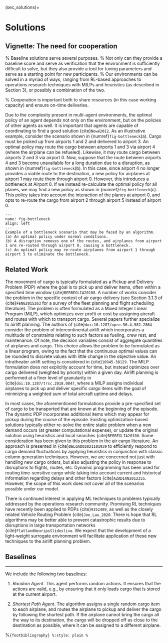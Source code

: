 (sec_solutions)=
# Solutions

## Vignette: The need for cooperation

% Baseline solutions serve several purposes.
% Not only can they provide a baseline score and serve as verification that the environment is sufficiently difficult to solve, but they also provide a tool for tuning parameters and serve as a starting point for new participants.
% Our environments can be solved in a myriad of ways, ranging from RL-based approaches to operations research techniques with MILPs and heuristics (as described in Section 3), or possibly a combination of the two.

% Cooperation is important both to share resources (in this case working capacity) and ensure on-time deliveries. 

Due to the complexity present in multi-agent environments, the optimal policy of an agent depends not only on the environment, but on the policies of other agents as well.
It is important that agents are capable of coordinating to find a good solution {cite}`Nowé2012`.
As an illustrative example, consider the scenario shown in {numref}`fig-bottleneck`(a).
Cargo must be picked up from airports 1 and 2 and delivered to airport 3.
An optimal policy may route the cargo between airports 1 and 3 via airport 4 (where the airplane can be refueled).
Likewise, it may route cargo between airports 2 and 3 via airport 0.
Now, suppose that the route between airports 4 and 3 become unavailable for a long duration due to a disruption, as shown in {numref}`fig-bottleneck`(b).
In this case, since airport 4 no longer provides a viable route to the destination, a new policy for airplanes at airport 1 may route them through airport 0.
However, this introduces a bottleneck at Airport 0.
If we instead re-calculate the optimal policy for all planes, we may find a new policy as shown in {numref}`fig-bottleneck`(c).
This policy takes into account the interaction of the planes at airport 0, and opts to re-route the cargo from airport 2 through airport 5 instead of airport 0.

```{figure} BottleneckScenario.svg
---
name: fig-bottleneck
align: left
---
Example of a bottleneck scenario that may be faced by an algorithm.
(a) An optimal policy under normal conditions.
(b) A disruption removes one of the routes, and airplanes from airport 1 are re-routed through airport 0, causing a bottleneck.
(c) An optimal policy may re-route airplanes from airport 1 through airport 5 to eliminate the bottleneck.
```


## Related Work

The movement of cargo is typically formulated as a Pickup and Delivery Problem (PDP) where the goal is to pick up and deliver items, often within a specified time window {cite}`BERBEGLIA20108`.
A number of works consider the problem in the specific context of air cargo delivery (see Section 3.1.3 of {cite}`FENG2015263` for a survey of the fleet planning and flight scheduling literature).
The problem is often formulated as a Mixed Integer Linear Program (MILP), which optimizes over profit or cost by assigning aircraft and routes with which to transport cargo.
Several papers further specialize to airlift planning.
The authors of {cite}`doi:10.1287/opre.50.4.582.2864` consider the problem of intercontinental airlift which incorporates a multitude of constraints relating to such factors as fueling, crew rest, and maintenance.
Of note, the decision variables consist of aggregate quantities of airplanes and cargo. This choice allows the problem to be formulated as a linear program, owing to the fact that the continuous optimal values can be rounded to discrete values with little change in the objective value.
An intratheater airlift setting is considered in {cite}`10945-38129`.
The MILP formulation does not explicitly account for time, but instead optimizes over cargo delivered (weighted by priority) within a given day.
Airlift planning is performed at a finer level of granularity in {cite}`doi:10.1287/trsc.2018.0847`, where a MILP assigns individual airplanes to pick up and deliver specific cargo items with the goal of minimizing a weighted sum of total aircraft uptime and delays.

In most cases, the aforementioned formulations provide a pre-specified set of cargo to be transported that are known at the beginning of the episode.
The dynamic PDP incorporates additional items which may appear for pickup during the course of the episode.
Existing optimization-based solutions typically either re-solve the entire static problem when a new demand occurs (at greater computational expense), or update the original solution using heuristics and local searches {cite}`BERBEGLIA20108`.
Some consideration has been given to this problem in the air cargo literature.
An approach is presented in {cite}`DELGADO2021101939` to efficiently respond to cargo demand fluctuations by applying heuristics in conjunction with classic column generation techniques.
However, we are concerned not just with handling new cargo orders, but also adjusting the policy in response to disruptions to flights, routes, etc.
Dynamic programming has been used for routing time-sensitive cargo while taking into account current and historical information regarding delays and other factors {cite}`AZADIAN2012355`.
However, the scope of this work does not cover all of the scenarios possible under our model.

There is continued interest in applying ML techniques to problems typically addressed by the operations research community.
Promising RL techniques have recently been applied to PDPs {cite}`9352489`, as well as the closely related Vehicle Routing Problem {cite}`Joe_Lau_2020`.
There is hope that RL algorithms may be better able to prevent catastrophic results due to disruptions in large transportation networks {cite}`FlatlandNeuripsSlideslive`.
We expect that the development of a light-weight surrogate environment will facilitate application of these new techniques to the airlift planning problem.



## Baselines
-------------------

We include the following two [baselines](https://github.com/airlift-challenge/airlift/solutions/baselines.py):

1) *Random Agent*.
   This agent performs random actions.
   It ensures that the actions are valid, e.g., by ensuring that it only loads cargo that is stored at the current airport.

2) *Shortest Path Agent*.
   The algorithm assigns a single random cargo item to each airplane, and routes the airplane to pickup and deliver the cargo by following the shortest path.
   If the airplane cannot bring the cargo all the way to its destination, the cargo will be dropped off as close to the destination as possible, where it can be assigned to a different airplane.




%```{footbibliography}
%:style: plain
%```

